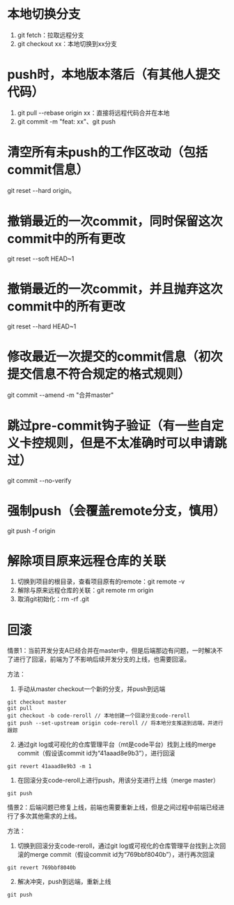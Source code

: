 # 本地切换分支
1. git fetch：拉取远程分支
2. git checkout xx：本地切换到xx分支
# push时，本地版本落后（有其他人提交代码）
1. git pull --rebase origin xx：直接将远程代码合并在本地
2. git commit -m "feat: xx"、git push
# 清空所有未push的工作区改动（包括commit信息）
git reset --hard origin。
# 撤销最近的一次commit，同时保留这次commit中的所有更改
git reset --soft HEAD~1
# 撤销最近的一次commit，并且抛弃这次commit中的所有更改
git reset --hard HEAD~1
# 修改最近一次提交的commit信息（初次提交信息不符合规定的格式规则）
git commit --amend -m "合并master"
# 跳过pre-commit钩子验证（有一些自定义卡控规则，但是不太准确时可以申请跳过）
git commit --no-verify
# 强制push（会覆盖remote分支，慎用）
git push -f origin <branch-name>
# 解除项目原来远程仓库的关联
1. 切换到项目的根目录，查看项目原有的remote：git remote -v
2. 解除与原来远程仓库的关联：git remote rm origin
3. 取消git初始化：rm -rf .git
# 回滚
情景1：当前开发分支A已经合并在master中，但是后端那边有问题，一时解决不了进行了回滚，前端为了不影响后续开发分支的上线，也需要回滚。

方法：
1. 手动从master checkout一个新的分支，并push到远端
```
git checkout master
git pull
git checkout -b code-reroll // 本地创建一个回滚分支code-reroll
git push --set-upstream origin code-reroll // 将本地分支推送到远端，并进行跟踪
```
2. 通过git log或可视化的仓库管理平台（mt是code平台）找到上线的merge commit（假设该commit id为“41aaad8e9b3”），进行回滚
```
git revert 41aaad8e9b3 -m 1
```
1. 在回滚分支code-reroll上进行push，用该分支进行上线（merge master）
```
git push
```

情景2：后端问题已修复上线，前端也需要重新上线，但是之间过程中前端已经进行了多次其他需求的上线。

方法：
1. 切换到回滚分支code-reroll，通过git log或可视化的仓库管理平台找到上次回滚的merge commit（假设commit id为“769bbf8040b”），进行再次回滚
```
git revert 769bbf8040b
```
2. 解决冲突，push到远端，重新上线
```
git push
```

